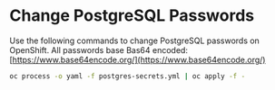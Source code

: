 # Change PostgreSQL Passwords

Use the following commands to change PostgreSQL passwords on OpenShift. All passwords base Bas64 encoded: [https://www.base64encode.org/](https://www.base64encode.org/)

```bash
oc process -o yaml -f postgres-secrets.yml | oc apply -f -
```
